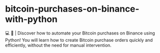# bitcoin-purchases-on-binance-with-python
💻 🐍 |  Discover how to automate your Bitcoin purchases on Binance using Python! You will learn how to create Bitcoin purchase orders quickly and efficiently, without the need for manual intervention.
